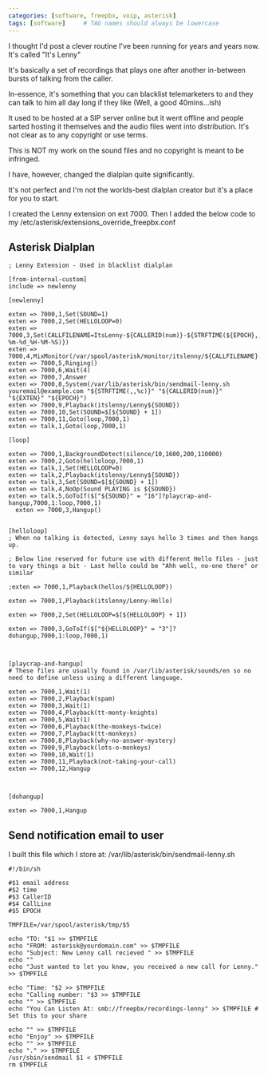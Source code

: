 ```yaml
---
categories: [software, freepbx, voip, asterisk]
tags: [software]     # TAG names should always be lowercase
---
```


I thought I'd post a clever routine I've been running for years and years now.
It's called "It's Lenny"

It's basically a set of recordings that plays one after another in-between bursts of talking from the caller.

In-essence, it's something that you can blacklist telemarketers to and they can talk to him all day long if they like (Well, a good 40mins...ish)

It used to be hosted at a SIP server online but it went offline and people sarted hosting it themselves and the audio files went into distribution. It's not clear as to any copyright or use terms.

This is NOT my work on the sound files and no copyright is meant to be infringed.

I have, however, changed the dialplan quite significantly.

It's not perfect and I'm not the worlds-best dialplan creator but it's a place for you to start.

I created the Lenny extension on ext 7000.
Then I added the below code to my /etc/asterisk/extensions_override_freepbx.conf

## Asterisk Dialplan

```
; Lenny Extension - Used in blacklist dialplan

[from-internal-custom]
include => newlenny

[newlenny]

exten => 7000,1,Set(SOUND=1)
exten => 7000,2,Set(HELLOLOOP=0)
exten => 7000,3,Set(CALLFILENAME=ItsLenny-${CALLERID(num)}-${STRFTIME(${EPOCH},,%Y-%m-%d_%H-%M-%S)})
exten => 7000,4,MixMonitor(/var/spool/asterisk/monitor/itslenny/${CALLFILENAME}.wav)
exten => 7000,5,Ringing()
exten => 7000,6,Wait(4)
exten => 7000,7,Answer
exten => 7000,8,System(/var/lib/asterisk/bin/sendmail-lenny.sh youremail@example.com "${STRFTIME(,,%c)}" "${CALLERID(num)}" "${EXTEN}" "${EPOCH}")
exten => 7000,9,Playback(itslenny/Lenny${SOUND})
exten => 7000,10,Set(SOUND=$[${SOUND} + 1])
exten => 7000,11,Goto(loop,7000,1)
exten => talk,1,Goto(loop,7000,1)
  
[loop]

exten => 7000,1,BackgroundDetect(silence/10,1600,200,110000)
exten => 7000,2,Goto(helloloop,7000,1)
exten => talk,1,Set(HELLOLOOP=0)
exten => talk,2,Playback(itslenny/Lenny${SOUND})
exten => talk,3,Set(SOUND=$[${SOUND} + 1])
exten => talk,4,NoOp(Sound PLAYING is ${SOUND})
exten => talk,5,GoToIf($["${SOUND}" = "16"]?playcrap-and-hangup,7000,1:loop,7000,1)
  exten => 7000,3,Hangup()


[helloloop]
; When no talking is detected, Lenny says hello 3 times and then hangs up.

; Below line reserved for future use with different Hello files - just to vary things a bit - Last hello could be "Ahh well, no-one there" or similar

;exten => 7000,1,Playback(hellos/${HELLOLOOP})

exten => 7000,1,Playback(itslenny/Lenny-Hello)

exten => 7000,2,Set(HELLOLOOP=$[${HELLOLOOP} + 1])

exten => 7000,3,GoToIf($["${HELLOLOOP}" = "3"]?dohangup,7000,1:loop,7000,1)

  

[playcrap-and-hangup]
# These files are usually found in /var/lib/asterisk/sounds/en so no need to define unless using a different language.

exten => 7000,1,Wait(1)
exten => 7000,2,Playback(spam)
exten => 7000,3,Wait(1)
exten => 7000,4,Playback(tt-monty-knights)
exten => 7000,5,Wait(1)
exten => 7000,6,Playback(the-monkeys-twice)
exten => 7000,7,Playback(tt-monkeys)
exten => 7000,8,Playback(why-no-answer-mystery)
exten => 7000,9,Playback(lots-o-monkeys)
exten => 7000,10,Wait(1)
exten => 7000,11,Playback(not-taking-your-call)
exten => 7000,12,Hangup

  

[dohangup]

exten => 7000,1,Hangup

```


## Send notification email to user

I built this file which I store at: /var/lib/asterisk/bin/sendmail-lenny.sh

```
#!/bin/sh

#$1 email address
#$2 time
#$3 CallerID
#$4 CallLine
#$5 EPOCH

TMPFILE=/var/spool/asterisk/tmp/$5

echo "TO: "$1 >> $TMPFILE
echo "FROM: asterisk@yourdomain.com" >> $TMPFILE
echo "Subject: New Lenny call recieved " >> $TMPFILE
echo ""
echo "Just wanted to let you know, you received a new call for Lenny." >> $TMPFILE

echo "Time: "$2 >> $TMPFILE
echo "Calling number: "$3 >> $TMPFILE
echo "" >> $TMPFILE
echo "You Can Listen At: smb://freepbx/recordings-lenny" >> $TMPFILE # Set this to your share

echo "" >> $TMPFILE
echo "Enjoy" >> $TMPFILE
echo "" >> $TMPFILE
echo "." >> $TMPFILE
/usr/sbin/sendmail $1 < $TMPFILE
rm $TMPFILE
```